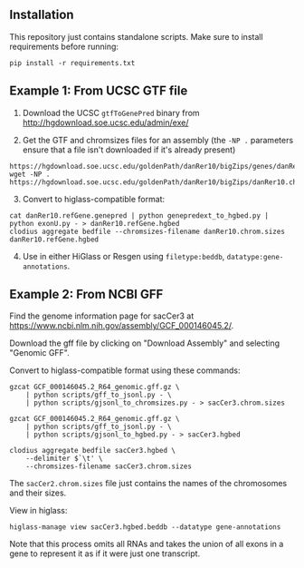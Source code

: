 ## Installation

This repository just contains standalone scripts. Make sure to install requirements before running:

```
pip install -r requirements.txt
```

## Example 1: From UCSC GTF file

1. Download the UCSC `gtfToGenePred` binary from http://hgdownload.soe.ucsc.edu/admin/exe/

2. Get the GTF and chromsizes files for an assembly (the `-NP .` parameters ensure that a file isn't downloaded if it's already present)


```
https://hgdownload.soe.ucsc.edu/goldenPath/danRer10/bigZips/genes/danRer10.refGene.gtf.gz
wget -NP . https://hgdownload.soe.ucsc.edu/goldenPath/danRer10/bigZips/danRer10.chrom.sizes
```

3. Convert to higlass-compatible format:


```
cat danRer10.refGene.genepred | python genepredext_to_hgbed.py | python exonU.py - > danRer10.refGene.hgbed
clodius aggregate bedfile --chromsizes-filename danRer10.chrom.sizes danRer10.refGene.hgbed
```

4. Use in either HiGlass or Resgen using `filetype:beddb`, `datatype:gene-annotations`.


## Example 2: From NCBI GFF

Find the genome information page for sacCer3 at https://www.ncbi.nlm.nih.gov/assembly/GCF_000146045.2/.

Download the gff file by clicking on "Download Assembly" and selecting "Genomic GFF".

Convert to higlass-compatible format using these commands:

```
gzcat GCF_000146045.2_R64_genomic.gff.gz \
	| python scripts/gff_to_jsonl.py - \
	| python scripts/gjsonl_to_chromsizes.py - > sacCer3.chrom.sizes

gzcat GCF_000146045.2_R64_genomic.gff.gz \
	| python scripts/gff_to_jsonl.py - \
	| python scripts/gjsonl_to_hgbed.py - > sacCer3.hgbed

clodius aggregate bedfile sacCer3.hgbed \
	--delimiter $`\t' \
	--chromsizes-filename sacCer3.chrom.sizes
```

The `sacCer2.chrom.sizes` file just contains the names of the chromosomes and their sizes.

View in higlass:

```
higlass-manage view sacCer3.hgbed.beddb --datatype gene-annotations
```

Note that this process omits all RNAs and takes the union of all exons in a gene to represent it as if it were just one transcript.

